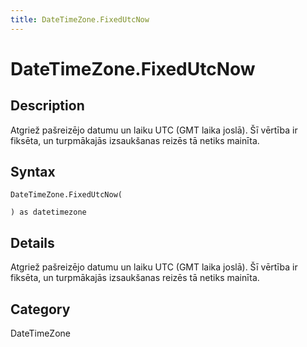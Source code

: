 ```yaml
---
title: DateTimeZone.FixedUtcNow
---
```


# DateTimeZone.FixedUtcNow


## Description

Atgriež pašreizējo datumu un laiku UTC (GMT laika joslā). Šī vērtība ir fiksēta, un turpmākajās izsaukšanas reizēs tā netiks mainīta.


## Syntax

```powerquery
DateTimeZone.FixedUtcNow(

) as datetimezone
```


## Details

Atgriež pašreizējo datumu un laiku UTC (GMT laika joslā). Šī vērtība ir fiksēta, un turpmākajās izsaukšanas reizēs tā netiks mainīta.



## Category
DateTimeZone
